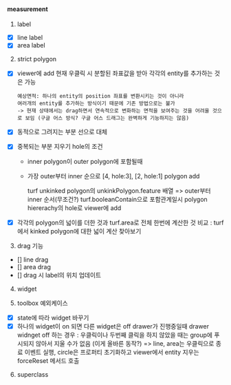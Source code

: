 #### measurement

1. label

- [x] line label
- [x] area label

2. strict polygon

- [x] viewer에 add
      현재 우클릭 시 분할된 좌표값을 받아 각각의 entity를 추가하는 것은 가능

      예상면적: 하나의 entity의 position 좌표를 변환시키는 것이 아니라
      여러개의 entity를 추가하는 방식이기 때문에 기존 방법으로는 불가
      -> 현재 상태에서는 drag하면서 연속적으로 변화하는 면적을 보여주는 것을 어려울 것으로 보임 (구글 어스 방식? 구글 어스 드래그는 완벽하게 기능하지는 않음)

- [x] 동적으로 그려지는 부분 선으로 대체
- [x] 중복되는 부분 지우기
      hole의 조건

  - inner polygon이 outer polygon에 포함될때
  - 가장 outer부터 inner 순으로 [4, hole:3], [2, hole:1] polygon add

    turf unkinked polygon의 unkinkPolygon.feature 배열 => outer부터 inner 순서(무조건?)
    turf.booleanContain으로 포함관계일시 polygon hiererachy의 hole로 viewer에 add

- [x] 각각의 polygon의 넓이를 더한 것과 turf.area로 전체 한번에 계산한 것 비교 : turf에서 kinked polygon에 대한 넓이 계산 찾아보기

3. drag 기능

- [] line drag
- [] area drag
- [] drag 시 label의 위치 업데이트

4. widget

5. toolbox 예외케이스

- [x] state에 따라 widget 바꾸기
- [x] 하나의 widget이 on 되면 다른 widget은 off
      drawer가 진행중일때 drawer widnget off 하는 경우 : 우클릭이나 두번째 클릭을 하지 않았을 때는 group에 푸시되지 않아서 지울 수가 없음 (이게 올바른 동작?) => line, area는 우클릭으로 종료 이벤트 실행, circle은 프로퍼티 초기화하고 viewer에서 entity 지우는 forceReset 메서드 호출

6. superclass
